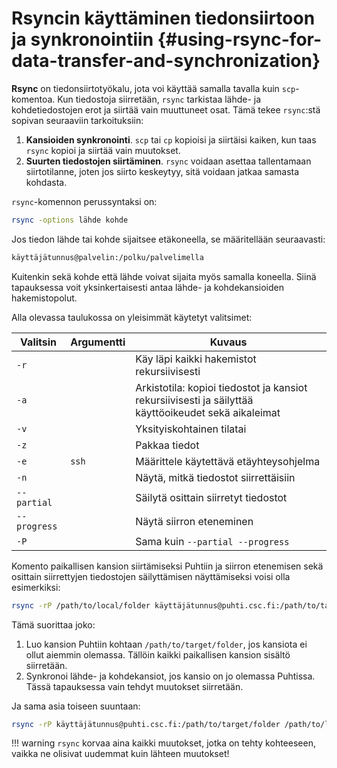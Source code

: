 # Rsyncin käyttäminen tiedonsiirtoon ja synkronointiin {#using-rsync-for-data-transfer-and-synchronization}

**Rsync** on tiedonsiirtotyökalu, jota voi käyttää samalla tavalla kuin `scp`-komentoa. Kun tiedostoja siirretään, `rsync` tarkistaa lähde- ja kohdetiedostojen erot ja siirtää vain muuttuneet osat. Tämä tekee `rsync`:stä sopivan seuraaviin tarkoituksiin:

1. **Kansioiden synkronointi**. `scp` tai `cp` kopioisi ja siirtäisi kaiken, kun taas `rsync` kopioi ja siirtää vain muutokset.
2. **Suurten tiedostojen siirtäminen**. `rsync` voidaan asettaa tallentamaan siirtotilanne, joten jos siirto keskeytyy, sitä voidaan jatkaa samasta kohdasta.

`rsync`-komennon perussyntaksi on:

```bash
rsync -options lähde kohde
```

Jos tiedon lähde tai kohde sijaitsee etäkoneella, se määritellään seuraavasti:

```bash
käyttäjätunnus@palvelin:/polku/palvelimella
```

Kuitenkin sekä kohde että lähde voivat sijaita myös samalla koneella. Siinä tapauksessa voit yksinkertaisesti antaa lähde- ja kohdekansioiden hakemistopolut.

Alla olevassa taulukossa on yleisimmät käytetyt valitsimet:

|Valitsin      |Argumentti|Kuvaus|
|--------------|----------|------|
|`-r`          |          |Käy läpi kaikki hakemistot rekursiivisesti|
|`-a`          |          |Arkistotila: kopioi tiedostot ja kansiot rekursiivisesti ja säilyttää käyttöoikeudet sekä aikaleimat|
|`-v`          |          |Yksityiskohtainen tilatai|
|`-z`          |          |Pakkaa tiedot|
|`-e`          |`ssh`     |Määrittele käytettävä etäyhteysohjelma|
|`-n`          |          |Näytä, mitkä tiedostot siirrettäisiin|
|`--partial`   |          |Säilytä osittain siirretyt tiedostot|
|`--progress`  |          |Näytä siirron eteneminen|
|`-P`          |          |Sama kuin `--partial --progress`|

Komento paikallisen kansion siirtämiseksi Puhtiin ja siirron etenemisen sekä osittain siirrettyjen tiedostojen säilyttämisen näyttämiseksi voisi olla esimerkiksi:

```bash
rsync -rP /path/to/local/folder käyttäjätunnus@puhti.csc.fi:/path/to/target
```

Tämä suorittaa joko:

1. Luo kansion Puhtiin kohtaan `/path/to/target/folder`, jos kansiota ei ollut aiemmin olemassa. Tällöin kaikki paikallisen kansion sisältö siirretään.
2. Synkronoi lähde- ja kohdekansiot, jos kansio on jo olemassa Puhtissa. Tässä tapauksessa vain tehdyt muutokset siirretään.

Ja sama asia toiseen suuntaan:

```bash
rsync -rP käyttäjätunnus@puhti.csc.fi:/path/to/target/folder /path/to/local
```

!!! warning
    `rsync` korvaa aina kaikki muutokset, jotka on tehty kohteeseen, vaikka ne olisivat uudemmat kuin lähteen muutokset!